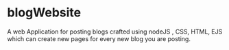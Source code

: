 # blogWebsite
A web Application for posting blogs crafted using nodeJS , CSS, HTML, EJS which can create new pages for every new blog you are posting.
